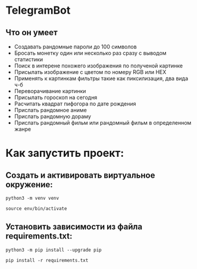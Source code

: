# TelegramBot

## Что он умеет
- Создавать рандомные пароли до 100 символов
- Бросать монетку один или несколько раз сразу с выводом статистики
- Поиск в интерене похожего изображения по полученой картинке
- Присылать изображение с цветом по номеру RGB или HEX
- Применять к картинкам фильтры такие как пиксилизация, два вида ч-б
- Переворачивание картинки
- Присылать гороскоп на сегодня
- Расчитать квадрат пифогора по дате рождения
- Прислать рандомное аниме
- Прислать рандомную дораму
- Прислать рандомный фильм или рандомный фильм в определенном жанре

# Как запустить проект:
## Cоздать и активировать виртуальное окружение:
```
python3 -m venv venv
```
```
source env/bin/activate
```
## Установить зависимости из файла requirements.txt:
```
python3 -m pip install --upgrade pip
```
```
pip install -r requirements.txt
```
